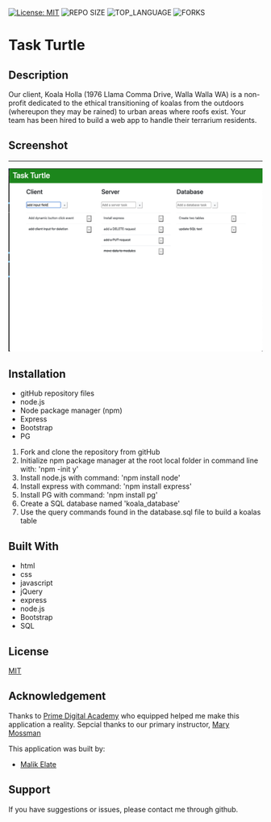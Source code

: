 [![License: MIT](https://img.shields.io/badge/License-MIT-yellow.svg)](https://opensource.org/licenses/MIT)
![REPO SIZE](https://img.shields.io/github/repo-size/MalikElate/sql-to-do-list.svg?style=flat-square)
![TOP_LANGUAGE](https://img.shields.io/github/languages/top/MalikElate/sql-to-do-list.svg?style=flat-square)
![FORKS](https://img.shields.io/github/forks/MalikElate/sql-to-do-list.svg?style=social)

# Task Turtle

## Description

Our client, Koala Holla (1976 Llama Comma Drive, Walla Walla WA) is a non-profit dedicated to the ethical transitioning of koalas from the outdoors (whereupon they may be rained) to urban areas where roofs exist. Your team has been hired to build a web app to handle their terrarium residents.

## Screenshot
--------

![web page on startup](Screen-Shot.png)

## Installation

- gitHub repository files
- node.js
- Node package manager (npm)
- Express
- Bootstrap
- PG

1. Fork and clone the repository from gitHub
2. Initialize npm package manager at the root local folder in command line with: 'npm -init y'
3. Install node.js with command: 'npm install node'
4. Install express with command: 'npm install express'
5. Install PG with command: 'npm install pg'
6. Create a SQL database named 'koala_database' 
7. Use the query commands found in the database.sql file to build a koalas table

## Built With

- html
- css
- javascript
- jQuery 
- express
- node.js
- Bootstrap
- SQL

## License
[MIT](https://choosealicense.com/licenses/mit/)

## Acknowledgement
Thanks to [Prime Digital Academy](www.primeacademy.io) who equipped helped me make this application a reality. Sepcial thanks to our primary instructor, [Mary Mossman](https://github.com/mbMosman)

This application was built by:
- [Malik Elate](https://github.com/MalikElate)

## Support
If you have suggestions or issues, please contact me through github.

